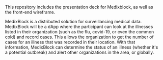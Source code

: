 
This repository includes the presentation deck for Medixblock, as well as the front-end wireframe.

MedixBlock is a distributed solution for surveillancing medical data. MedixBlock will be a dApp where the participant can look at the illnesses listed in their organization (such as the flu, covid-19, or even the common cold) and record cases. This allows the organization to get the number of cases for an illness that was recorded in their location. With that information, MedixBlock can determine the status of an illness (whether it's a potential outbreak) and alert other organizations in the area, or globally. 


